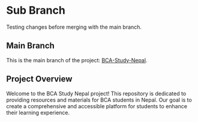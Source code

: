 # Sub Branch 

Testing changes before merging with the main branch.

## Main Branch

This is the main branch of the project: [BCA-Study-Nepal](https://github.com/FarhanAlam-Official/BCA-Study-Nepal).

## Project Overview

Welcome to the BCA Study Nepal project! This repository is dedicated to providing resources and materials for BCA students in Nepal. Our goal is to create a comprehensive and accessible platform for students to enhance their learning experience.


